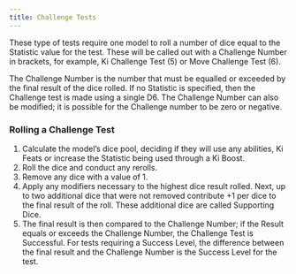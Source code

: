 ```yaml
---
title: Challenge Tests
---
```

These type of tests require one model to roll a number of dice equal to the Statistic value for the test. These will be called out with a Challenge Number in brackets, for example, Ki Challenge Test (5) or Move Challenge Test (6).

The Challenge Number is the number that must be equalled or exceeded by the final result of the dice rolled. If no Statistic is specified, then the Challenge test is made using a single D6.
The Challenge Number can also be modified; it is possible for the Challenge number to be zero or negative.
### Rolling a Challenge Test
1. Calculate the model’s dice pool, deciding if they will use any abilities, Ki Feats or increase the Statistic being used through a Ki Boost.
2. Roll the dice and conduct any rerolls.
3. Remove any dice with a value of 1.
4. Apply any modifiers necessary to the highest dice result rolled.
   Next, up to two additional dice that were not removed contribute +1 per dice to the final result of the roll. These additional dice are called Supporting Dice.
5. The final result is then compared to the Challenge Number; if the Result equals or exceeds the Challenge Number, the Challenge Test is Successful.
   For tests requiring a Success Level, the difference between the final result and the Challenge Number is the Success Level for the test.